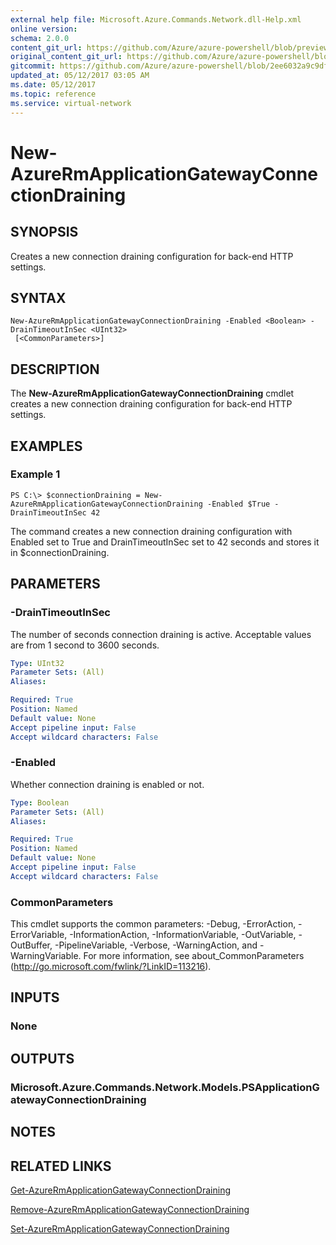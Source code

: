 ```yaml
---
external help file: Microsoft.Azure.Commands.Network.dll-Help.xml
online version:
schema: 2.0.0
content_git_url: https://github.com/Azure/azure-powershell/blob/preview/src/ResourceManager/Network/Commands.Network/help/New-AzureRmApplicationGatewayConnectionDraining.md
original_content_git_url: https://github.com/Azure/azure-powershell/blob/preview/src/ResourceManager/Network/Commands.Network/help/New-AzureRmApplicationGatewayConnectionDraining.md
gitcommit: https://github.com/Azure/azure-powershell/blob/2ee6032a9c9df4b7920e8a46042b7d03e0b2fa04
updated_at: 05/12/2017 03:05 AM
ms.date: 05/12/2017
ms.topic: reference
ms.service: virtual-network
---
```


# New-AzureRmApplicationGatewayConnectionDraining

## SYNOPSIS
Creates a new connection draining configuration for back-end HTTP settings.

## SYNTAX

```
New-AzureRmApplicationGatewayConnectionDraining -Enabled <Boolean> -DrainTimeoutInSec <UInt32>
 [<CommonParameters>]
```

## DESCRIPTION
The **New-AzureRmApplicationGatewayConnectionDraining** cmdlet creates a new connection draining configuration for back-end HTTP settings.

## EXAMPLES

### Example 1
```
PS C:\> $connectionDraining = New-AzureRmApplicationGatewayConnectionDraining -Enabled $True -DrainTimeoutInSec 42
```

The command creates a new connection draining configuration with Enabled set to True and DrainTimeoutInSec set to 42 seconds and stores it in $connectionDraining.

## PARAMETERS

### -DrainTimeoutInSec
The number of seconds connection draining is active.
Acceptable values are from 1 second to 3600 seconds.

```yaml
Type: UInt32
Parameter Sets: (All)
Aliases: 

Required: True
Position: Named
Default value: None
Accept pipeline input: False
Accept wildcard characters: False
```

### -Enabled
Whether connection draining is enabled or not.

```yaml
Type: Boolean
Parameter Sets: (All)
Aliases: 

Required: True
Position: Named
Default value: None
Accept pipeline input: False
Accept wildcard characters: False
```

### CommonParameters
This cmdlet supports the common parameters: -Debug, -ErrorAction, -ErrorVariable, -InformationAction, -InformationVariable, -OutVariable, -OutBuffer, -PipelineVariable, -Verbose, -WarningAction, and -WarningVariable. For more information, see about_CommonParameters (http://go.microsoft.com/fwlink/?LinkID=113216).

## INPUTS

### None

## OUTPUTS

### Microsoft.Azure.Commands.Network.Models.PSApplicationGatewayConnectionDraining

## NOTES

## RELATED LINKS

[Get-AzureRmApplicationGatewayConnectionDraining](./Get-AzureRmApplicationGatewayConnectionDraining.md)

[Remove-AzureRmApplicationGatewayConnectionDraining](./Remove-AzureRmApplicationGatewayConnectionDraining.md)

[Set-AzureRmApplicationGatewayConnectionDraining](./Set-AzureRmApplicationGatewayConnectionDraining.md)

